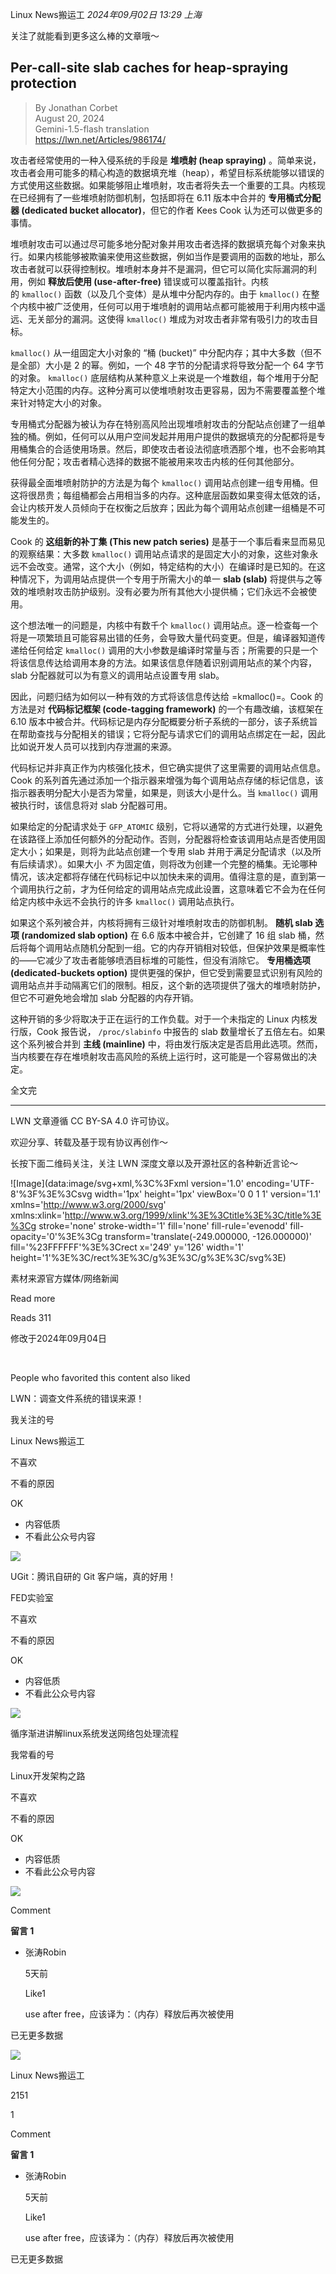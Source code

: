 
Linux News搬运工 _2024年09月02日 13:29_ _上海_

关注了就能看到更多这么棒的文章哦～

## Per-call-site slab caches for heap-spraying protection

> By Jonathan Corbet\
> August 20, 2024\
> Gemini-1.5-flash translation\
> https://lwn.net/Articles/986174/

攻击者经常使用的一种入侵系统的手段是 **堆喷射 (heap spraying)** 。简单来说，攻击者会用可能多的精心构造的数据填充堆（heap），希望目标系统能够以错误的方式使用这些数据。如果能够阻止堆喷射，攻击者将失去一个重要的工具。内核现在已经拥有了一些堆喷射防御机制，包括即将在 6.11 版本中合并的 **专用桶式分配器 (dedicated bucket allocator)**，但它的作者 Kees Cook 认为还可以做更多的事情。

堆喷射攻击可以通过尽可能多地分配对象并用攻击者选择的数据填充每个对象来执行。如果内核能够被欺骗来使用这些数据，例如当作是要调用的函数的地址，那么攻击者就可以获得控制权。堆喷射本身并不是漏洞，但它可以简化实际漏洞的利用，例如 **释放后使用 (use-after-free)** 错误或可以覆盖指针。内核的 `kmalloc()` 函数（以及几个变体）是从堆中分配内存的。由于 `kmalloc()` 在整个内核中被广泛使用，任何可以用于堆喷射的调用站点都可能被用于利用内核中遥远、无关部分的漏洞。这使得 `kmalloc()` 堆成为对攻击者非常有吸引力的攻击目标。

`kmalloc()` 从一组固定大小对象的 “桶 (bucket)” 中分配内存；其中大多数（但不是全部）大小是 2 的幂。例如，一个 48 字节的分配请求将导致分配一个 64 字节的对象。 `kmalloc()` 底层结构从某种意义上来说是一个堆数组，每个堆用于分配特定大小范围的内存。这种分离可以使堆喷射攻击更容易，因为不需要覆盖整个堆来针对特定大小的对象。

专用桶式分配器为被认为存在特别高风险出现堆喷射攻击的分配站点创建了一组单独的桶。例如，任何可以从用户空间发起并用用户提供的数据填充的分配都将是专用桶集合的合适使用场景。然后，即使攻击者设法彻底喷洒那个堆，也不会影响其他任何分配；攻击者精心选择的数据不能被用来攻击内核的任何其他部分。

获得最全面堆喷射防护的方法是为每个 `kmalloc()` 调用站点创建一组专用桶。但这将很昂贵；每组桶都会占用相当多的内存。这种底层函数如果变得太低效的话，会让内核开发人员倾向于在权衡之后放弃；因此为每个调用站点创建一组桶是不可能发生的。

Cook 的 **这组新的补丁集 (This new patch series)** 是基于一个事后看来显而易见的观察结果：大多数 `kmalloc()` 调用站点请求的是固定大小的对象，这些对象永远不会改变。通常，这个大小（例如，特定结构的大小）在编译时是已知的。在这种情况下，为调用站点提供一个专用于所需大小的单一 **slab (slab)** 将提供与之等效的堆喷射攻击防护级别。没有必要为所有其他大小提供桶；它们永远不会被使用。

这个想法唯一的问题是，内核中有数千个 `kmalloc()` 调用站点。逐一检查每一个将是一项繁琐且可能容易出错的任务，会导致大量代码变更。但是，编译器知道传递给任何给定 `kmalloc()` 调用的大小参数是编译时常量与否；所需要的只是一个将该信息传达给调用本身的方法。如果该信息伴随着识别调用站点的某个内容，slab 分配器就可以为有意义的调用站点设置专用 slab。

因此，问题归结为如何以一种有效的方式将该信息传达给 =kmalloc()=。Cook 的方法是对 **代码标记框架 (code-tagging framework)** 的一个有趣改编，该框架在 6.10 版本中被合并。代码标记是内存分配概要分析子系统的一部分，该子系统旨在帮助查找与分配相关的错误；它将分配与请求它们的调用站点绑定在一起，因此比如说开发人员可以找到内存泄漏的来源。

代码标记并非真正作为内核强化技术，但它确实提供了这里需要的调用站点信息。Cook 的系列首先通过添加一个指示器来增强为每个调用站点存储的标记信息，该指示器表明分配大小是否为常量，如果是，则该大小是什么。当 `kmalloc()` 调用被执行时，该信息将对 slab 分配器可用。

如果给定的分配请求处于 `GFP_ATOMIC` 级别，它将以通常的方式进行处理，以避免在该路径上添加任何额外的分配动作。否则，分配器将检查该调用站点是否使用固定大小；如果是，则将为此站点创建一个专用 slab 并用于满足分配请求（以及所有后续请求）。如果大小 _不_ 为固定值，则将改为创建一个完整的桶集。无论哪种情况，该决定都将存储在代码标记中以加快未来的调用。值得注意的是，直到第一个调用执行之前，才为任何给定的调用站点完成此设置，这意味着它不会为在任何给定内核中永远不会执行的许多 `kmalloc()` 调用站点执行。

如果这个系列被合并，内核将拥有三级针对堆喷射攻击的防御机制。 **随机 slab 选项 (randomized slab option)** 在 6.6 版本中被合并，它创建了 16 组 slab 桶，然后将每个调用站点随机分配到一组。它的内存开销相对较低，但保护效果是概率性的——它减少了攻击者能够喷洒目标堆的可能性，但没有消除它。 **专用桶选项 (dedicated-buckets option)** 提供更强的保护，但它受到需要显式识别有风险的调用站点并手动隔离它们的限制。相反，这个新的选项提供了强大的堆喷射防护，但它不可避免地会增加 slab 分配器的内存开销。

这种开销的多少将取决于正在运行的工作负载。对于一个未指定的 Linux 内核发行版，Cook 报告说， `/proc/slabinfo` 中报告的 slab 数量增长了五倍左右。如果这个系列被合并到 **主线 (mainline)** 中，将由发行版决定是否启用此选项。然而，当内核要在存在堆喷射攻击高风险的系统上运行时，这可能是一个容易做出的决定。

全文完

---

LWN 文章遵循 CC BY-SA 4.0 许可协议。

欢迎分享、转载及基于现有协议再创作～

长按下面二维码关注，关注 LWN 深度文章以及开源社区的各种新近言论～

!\[Image\](data:image/svg+xml,%3C%3Fxml version='1.0' encoding='UTF-8'%3F%3E%3Csvg width='1px' height='1px' viewBox='0 0 1 1' version='1.1' xmlns='http://www.w3.org/2000/svg' xmlns:xlink='http://www.w3.org/1999/xlink'%3E%3Ctitle%3E%3C/title%3E%3Cg stroke='none' stroke-width='1' fill='none' fill-rule='evenodd' fill-opacity='0'%3E%3Cg transform='translate(-249.000000, -126.000000)' fill='%23FFFFFF'%3E%3Crect x='249' y='126' width='1' height='1'%3E%3C/rect%3E%3C/g%3E%3C/g%3E%3C/svg%3E)

素材来源官方媒体/网络新闻

Read more

Reads 311

修改于2024年09月04日

​

People who favorited this content also liked

LWN：调查文件系统的错误来源！

我关注的号

Linux News搬运工

不喜欢

不看的原因

OK

- 内容低质
- 不看此公众号内容

![](https://mmbiz.qpic.cn/sz_mmbiz_jpg/NhncyvThqYkL4cePRn7nEbOqXHFMh80tb7oPK38rYuPFdicNbkSicpqw14X0Y9nzjuw578v4ibQibFa1b6agzvvFeg/0?wx_fmt=jpeg)

UGit：腾讯自研的 Git 客户端，真的好用！

FED实验室

不喜欢

不看的原因

OK

- 内容低质
- 不看此公众号内容

![](https://mmbiz.qpic.cn/mmbiz_jpg/9RM1R8UKDIaf4ficOIkNkerbjJt0gknYG5PZAs6BUQiaFBicmQK6YchunIj8b4PsE0BrI8BqzJsWBmIg53Zoic3QuA/0?wx_fmt=jpeg&tp=wxpic)

循序渐进讲解linux系统发送网络包处理流程

我常看的号

Linux开发架构之路

不喜欢

不看的原因

OK

- 内容低质
- 不看此公众号内容

![](https://mmbiz.qpic.cn/sz_mmbiz_jpg/8pECVbqIO0yeYDGXUt7gOz4yAaaPoxZNGMIyQhqLneyibPP2QRp51M9DwYMlTHAzeicF3ZSDg6VklzoqIWe0pnZA/0?wx_fmt=jpeg)

Comment

**留言 1**

- 张涛Robin

  5天前

  Like1

  use after free，应该译为：（内存）释放后再次被使用

已无更多数据

[](javacript:;)

![](http://mmbiz.qpic.cn/mmbiz_png/NhncyvThqYlCdgIwkM1pqCsEOWbfOLTGyVMR6IR4OAn5GpNpjdjibAdTiaTckshz2ia2JaoNgw3cibIuerUy89KE8Q/300?wx_fmt=png&wxfrom=18)

Linux News搬运工

2151

1

Comment

**留言 1**

- 张涛Robin

  5天前

  Like1

  use after free，应该译为：（内存）释放后再次被使用

已无更多数据
